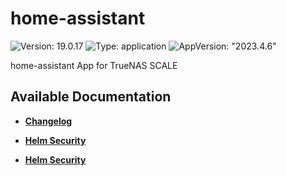 # home-assistant

![Version: 19.0.17](https://img.shields.io/badge/Version-19.0.17-informational?style=flat-square) ![Type: application](https://img.shields.io/badge/Type-application-informational?style=flat-square) ![AppVersion: "2023.4.6"](https://img.shields.io/badge/AppVersion-"2023.4.6"-informational?style=flat-square)

home-assistant App for TrueNAS SCALE

## Available Documentation

- [**Changelog**](CHANGELOG)

- [**Helm Security**](container-security)

- [**Helm Security**](helm-security)

